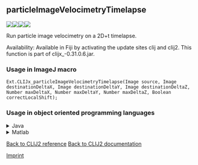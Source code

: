 ## particleImageVelocimetryTimelapse
<img src="images/mini_empty_logo.png"/><img src="images/mini_empty_logo.png"/><img src="images/mini_clijx_logo.png"/><img src="images/mini_empty_logo.png"/>

Run particle image velocimetry on a 2D+t timelapse.

Availability: Available in Fiji by activating the update sites clij and clij2.
This function is part of clijx_-0.31.0.6.jar.

### Usage in ImageJ macro
```
Ext.CLIJx_particleImageVelocimetryTimelapse(Image source, Image destinationDeltaX, Image destinationDeltaY, Image destinationDeltaZ, Number maxDeltaX, Number maxDeltaY, Number maxDeltaZ, Boolean correctLocalShift);
```


### Usage in object oriented programming languages



<details>

<summary>
Java
</summary>
<pre class="highlight">// init CLIJ and GPU
import net.haesleinhuepf.clijx.CLIJx;
import net.haesleinhuepf.clij.clearcl.ClearCLBuffer;
CLIJx clijx = CLIJx.getInstance();

// get input parameters
ClearCLBuffer source = clijx.push(sourceImagePlus);
destinationDeltaX = clijx.create(source);
destinationDeltaY = clijx.create(source);
destinationDeltaZ = clijx.create(source);
int maxDeltaX = 10;
int maxDeltaY = 20;
int maxDeltaZ = 30;
boolean correctLocalShift = true;
</pre>

<pre class="highlight">
// Execute operation on GPU
clijx.particleImageVelocimetryTimelapse(source, destinationDeltaX, destinationDeltaY, destinationDeltaZ, maxDeltaX, maxDeltaY, maxDeltaZ, correctLocalShift);
</pre>

<pre class="highlight">
// show result
destinationDeltaXImagePlus = clijx.pull(destinationDeltaX);
destinationDeltaXImagePlus.show();
destinationDeltaYImagePlus = clijx.pull(destinationDeltaY);
destinationDeltaYImagePlus.show();
destinationDeltaZImagePlus = clijx.pull(destinationDeltaZ);
destinationDeltaZImagePlus.show();

// cleanup memory on GPU
clijx.release(source);
clijx.release(destinationDeltaX);
clijx.release(destinationDeltaY);
clijx.release(destinationDeltaZ);
</pre>

</details>



<details>

<summary>
Matlab
</summary>
<pre class="highlight">% init CLIJ and GPU
clijx = init_clatlabx();

% get input parameters
source = clijx.pushMat(source_matrix);
destinationDeltaX = clijx.create(source);
destinationDeltaY = clijx.create(source);
destinationDeltaZ = clijx.create(source);
maxDeltaX = 10;
maxDeltaY = 20;
maxDeltaZ = 30;
correctLocalShift = true;
</pre>

<pre class="highlight">
% Execute operation on GPU
clijx.particleImageVelocimetryTimelapse(source, destinationDeltaX, destinationDeltaY, destinationDeltaZ, maxDeltaX, maxDeltaY, maxDeltaZ, correctLocalShift);
</pre>

<pre class="highlight">
% show result
destinationDeltaX = clijx.pullMat(destinationDeltaX)
destinationDeltaY = clijx.pullMat(destinationDeltaY)
destinationDeltaZ = clijx.pullMat(destinationDeltaZ)

% cleanup memory on GPU
clijx.release(source);
clijx.release(destinationDeltaX);
clijx.release(destinationDeltaY);
clijx.release(destinationDeltaZ);
</pre>

</details>



[Back to CLIJ2 reference](https://clij.github.io/clij2-docs/reference)
[Back to CLIJ2 documentation](https://clij.github.io/clij2-docs)

[Imprint](https://clij.github.io/imprint)
